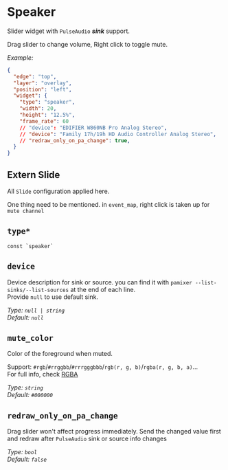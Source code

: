 # Speaker

Slider widget with `PulseAudio` **_sink_** support.

Drag slider to change volume, Right click to toggle mute.

_Example:_

```json
{
  "edge": "top",
  "layer": "overlay",
  "position": "left",
  "widget": {
    "type": "speaker",
    "width": 20,
    "height": "12.5%",
    "frame_rate": 60
    // "device": "EDIFIER W860NB Pro Analog Stereo",
    // "device": "Family 17h/19h HD Audio Controller Analog Stereo",
    // "redraw_only_on_pa_change": true,
  }
}
```

## Extern Slide

All `Slide` configuration applied here.

One thing need to be mentioned. in `event_map`, right click is taken up for `mute channel`

## `type*`

```plaintext
const `speaker`
```

## `device`

Device description for sink or source. you can find it with `pamixer --list-sinks/--list-sources` at the end of each line.  
Provide `null` to use default sink.

_Type: `null | string`_  
_Default: `null`_

## `mute_color`

Color of the foreground when muted.

Support: `#rgb`/`#rrggbb`/`#rrrgggbbb`/`rgb(r, g, b)`/`rgba(r, g, b, a)`...  
For full info, check [RGBA](https://gtk-rs.org/gtk4-rs/stable/latest/docs/src/gdk4/rgba.rs.html#205)

_Type: `string`_  
_Default: `#000000`_

## `redraw_only_on_pa_change`

Drag slider won't affect progress immediately. Send the changed value first and redraw after `PulseAudio` sink or source info changes

_Type: `bool`_  
_Default: `false`_
